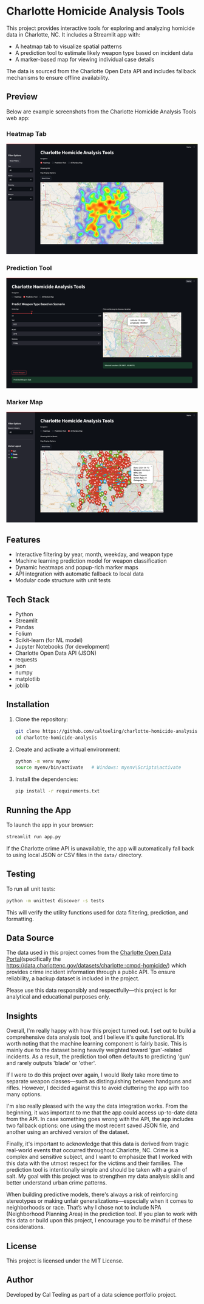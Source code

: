 # Charlotte Homicide Analysis Tools

This project provides interactive tools for exploring and analyzing homicide data in Charlotte, NC. It includes a Streamlit app with:

- A heatmap tab to visualize spatial patterns
- A prediction tool to estimate likely weapon type based on incident data
- A marker-based map for viewing individual case details

The data is sourced from the Charlotte Open Data API and includes fallback mechanisms to ensure offline availability.

## Preview

Below are example screenshots from the Charlotte Homicide Analysis Tools web app:

### Heatmap Tab
![Heatmap](screenshots/heatmap.png)

### Prediction Tool
![Prediction Tool](screenshots/prediction_tool.png)

### Marker Map
![Marker Map](screenshots/marker_map.png)

## Features

- Interactive filtering by year, month, weekday, and weapon type
- Machine learning prediction model for weapon classification
- Dynamic heatmaps and popup-rich marker maps
- API integration with automatic fallback to local data
- Modular code structure with unit tests

## Tech Stack

- Python
- Streamlit
- Pandas
- Folium
- Scikit-learn (for ML model)
- Jupyter Notebooks (for development)
- Charlotte Open Data API (JSON)
- requests
- json
- numpy
- matplotlib
- joblib

## Installation

1. Clone the repository:

   ```bash
   git clone https://github.com/calteeling/charlotte-homicide-analysis.git
   cd charlotte-homicide-analysis
   ```

2. Create and activate a virtual environment:

   ```bash
   python -m venv myenv
   source myenv/bin/activate   # Windows: myenv\Scripts\activate
   ```

3. Install the dependencies:

   ```bash
   pip install -r requirements.txt
   ```

## Running the App

To launch the app in your browser:

```bash
streamlit run app.py
```
If the Charlotte crime API is unavailable, the app will automatically fall back to using local JSON or CSV files in the `data/` directory.

## Testing

To run all unit tests:

```bash
python -m unittest discover -s tests
```
This will verify the utility functions used for data filtering, prediction, and formatting.

## Data Source

The data used in this project comes from the [Charlotte Open Data Portal](https://data.charlottenc.gov/)(specifically the https://data.charlottenc.gov/datasets/charlotte::cmpd-homicide/) which provides crime incident information through a public API. To ensure reliability, a backup dataset is included in the project.

Please use this data responsibly and respectfully—this project is for analytical and educational purposes only.

## Insights
Overall, I'm really happy with how this project turned out. I set out to build a comprehensive data analysis tool, and I believe it's quite functional. It’s worth noting that the machine learning component is fairly basic. This is mainly due to the dataset being heavily weighted toward 'gun'-related incidents. As a result, the prediction tool often defaults to predicting 'gun' and rarely outputs 'blade' or 'other'.

If I were to do this project over again, I would likely take more time to separate weapon classes—such as distinguishing between handguns and rifles. However, I decided against this to avoid cluttering the app with too many options.

I'm also really pleased with the way the data integration works. From the beginning, it was important to me that the app could access up-to-date data from the API. In case something goes wrong with the API, the app includes two fallback options: one using the most recent saved JSON file, and another using an archived version of the dataset.

Finally, it's important to acknowledge that this data is derived from tragic real-world events that occurred throughout Charlotte, NC. Crime is a complex and sensitive subject, and I want to emphasize that I worked with this data with the utmost respect for the victims and their families. The prediction tool is intentionally simple and should be taken with a grain of salt. My goal with this project was to strengthen my data analysis skills and better understand urban crime patterns.

When building predictive models, there's always a risk of reinforcing stereotypes or making unfair generalizations—especially when it comes to neighborhoods or race. That’s why I chose not to include NPA (Neighborhood Planning Area) in the prediction tool. If you plan to work with this data or build upon this project, I encourage you to be mindful of these considerations.

## License

This project is licensed under the MIT License.

## Author

Developed by Cal Teeling as part of a data science portfolio project.
